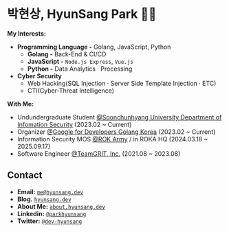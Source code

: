 # 박현상, HyunSang Park 🥷🏻
**My Interests:**
- **Programming Language -** Golang, JavaScript, Python
  - **Golang -** Back-End & CI/CD
  - **JavaScript -** `Node.js Express`, `Vue.js`
  - **Python -** Data Analytics · Processing
- **Cyber Security** 
  - Web Hacking(SQL Injection · Server Side Template Injection · ETC)
  - CTI(Cyber-Threat Intelligence)

**With Me:**
  - Undundergraduate Student [@Soonchunhyang University Department of Infomation Security](https://home.sch.ac.kr/security/index.jsp) (2023.02 ~ Current)
  - Organizer [@Google for Developers Golang Korea](https://gdg.community.dev/gdg-golang-korea/) (2023.02 ~ Current)
  - Information Security MOS [@ROK Army](https://www.army.mil.kr/sites/army/index.do) / in ROKA HQ (2024.03.18 ~ 2025.09.17) 
  - Software Engineer [@TeamGRIT, Inc.](https://www.teamgrit.kr/) (2021.08 ~ 2023.08)

## Contact
- **Email:** [`me@hyunsang.dev`](mailto:me@hyunsang.dev)
- **Blog.** [`hyunsang.dev`](https://hyunsang.dev)
- **About Me:** [`about.hyunsang.dev`](https://about.hyunsang.dev)
- **Linkedin:** [`@parkhyunsang`](https://www.linkedin.com/in/parkhyunsang/)
- **Twitter:** [`@dev-hyunsang`](https://twitter.com/dev_hyunsang)
